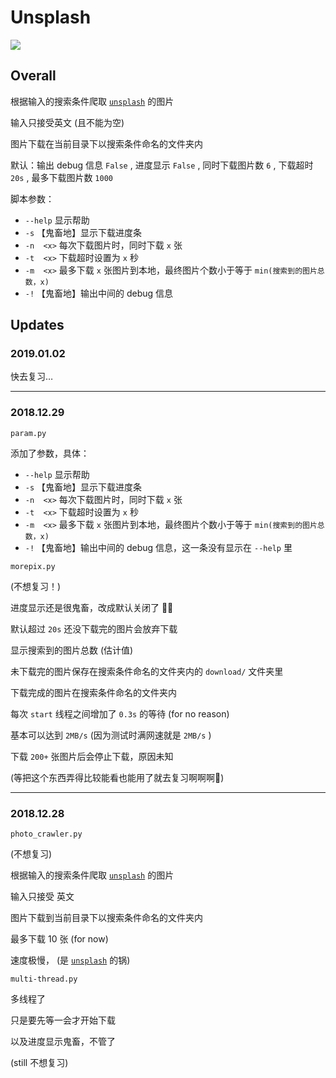 # Unsplash

[![](https://img.shields.io/badge/LICENSE-MIT-brightgreen.svg)](https://github.com/Blurgyy/PyCrawler/blob/master/LICENSE)

## Overall 

根据输入的搜索条件爬取 [`unsplash`](https://unsplash.com) 的图片

输入只接受英文 (且不能为空) 

图片下载在当前目录下以搜索条件命名的文件夹内

默认：输出 debug 信息 `False` , 进度显示 `False` , 同时下载图片数 `6` , 下载超时 `20s` , 最多下载图片数 `1000` 

脚本参数：

- `--help` 显示帮助
- `-s` 【鬼畜地】显示下载进度条
- `-n  <x>` 每次下载图片时，同时下载 `x` 张
- `-t  <x>` 下载超时设置为 `x` 秒
- `-m  <x>` 最多下载 `x` 张图片到本地，最终图片个数小于等于 `min(搜索到的图片总数，x)` 
- `-!` 【鬼畜地】输出中间的 debug 信息





## Updates

### 2019.01.02

快去复习…

***

### 2018.12.29

`param.py`

添加了参数，具体：

- `--help` 显示帮助
- `-s` 【鬼畜地】显示下载进度条
- `-n  <x>` 每次下载图片时，同时下载 `x` 张
- `-t  <x>` 下载超时设置为 `x` 秒
- `-m  <x>` 最多下载 `x` 张图片到本地，最终图片个数小于等于 `min(搜索到的图片总数，x)` 
- `-!` 【鬼畜地】输出中间的 debug 信息，这一条没有显示在 `--help` 里



`morepix.py` 

(不想复习！)

进度显示还是很鬼畜，改成默认关闭了 🤦‍♂️

默认超过 `20s` 还没下载完的图片会放弃下载

显示搜索到的图片总数 (估计值)

未下载完的图片保存在搜索条件命名的文件夹内的 `download/` 文件夹里

下载完成的图片在搜索条件命名的文件夹内

每次 `start` 线程之间增加了 `0.3s` 的等待 (for no reason) 

基本可以达到 `2MB/s` (因为测试时满网速就是 `2MB/s` )

下载 `200+` 张图片后会停止下载，原因未知

(等把这个东西弄得比较能看也能用了就去复习啊啊啊🎄)

***

### 2018.12.28

`photo_crawler.py` 

(不想复习)

根据输入的搜索条件爬取 [`unsplash`](https://unsplash.com/) 的图片

输入只接受 英文

图片下载到当前目录下以搜索条件命名的文件夹内

最多下载 10 张 (for now)

速度极慢， (是 [`unsplash`](https://unsplash.com/) 的锅)



`multi-thread.py` 

多线程了

只是要先等一会才开始下载

以及进度显示鬼畜，不管了

(still 不想复习)
